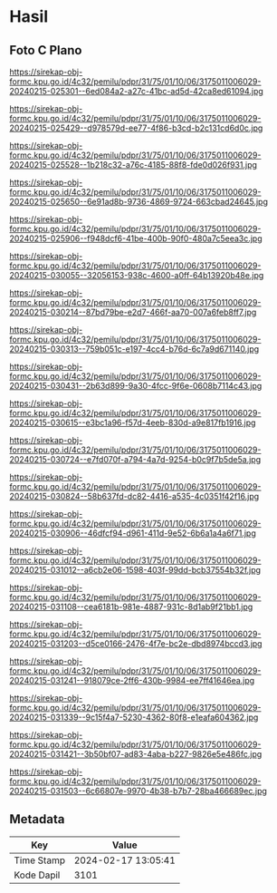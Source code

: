 # Hasil

## Foto C Plano

https://sirekap-obj-formc.kpu.go.id/4c32/pemilu/pdpr/31/75/01/10/06/3175011006029-20240215-025301--6ed084a2-a27c-41bc-ad5d-42ca8ed61094.jpg

https://sirekap-obj-formc.kpu.go.id/4c32/pemilu/pdpr/31/75/01/10/06/3175011006029-20240215-025429--d978579d-ee77-4f86-b3cd-b2c131cd6d0c.jpg

https://sirekap-obj-formc.kpu.go.id/4c32/pemilu/pdpr/31/75/01/10/06/3175011006029-20240215-025528--1b218c32-a76c-4185-88f8-fde0d026f931.jpg

https://sirekap-obj-formc.kpu.go.id/4c32/pemilu/pdpr/31/75/01/10/06/3175011006029-20240215-025650--6e91ad8b-9736-4869-9724-663cbad24645.jpg

https://sirekap-obj-formc.kpu.go.id/4c32/pemilu/pdpr/31/75/01/10/06/3175011006029-20240215-025906--f948dcf6-41be-400b-90f0-480a7c5eea3c.jpg

https://sirekap-obj-formc.kpu.go.id/4c32/pemilu/pdpr/31/75/01/10/06/3175011006029-20240215-030055--32056153-938c-4600-a0ff-64b13920b48e.jpg

https://sirekap-obj-formc.kpu.go.id/4c32/pemilu/pdpr/31/75/01/10/06/3175011006029-20240215-030214--87bd79be-e2d7-466f-aa70-007a6feb8ff7.jpg

https://sirekap-obj-formc.kpu.go.id/4c32/pemilu/pdpr/31/75/01/10/06/3175011006029-20240215-030313--759b051c-e197-4cc4-b76d-6c7a9d671140.jpg

https://sirekap-obj-formc.kpu.go.id/4c32/pemilu/pdpr/31/75/01/10/06/3175011006029-20240215-030431--2b63d899-9a30-4fcc-9f6e-0608b7114c43.jpg

https://sirekap-obj-formc.kpu.go.id/4c32/pemilu/pdpr/31/75/01/10/06/3175011006029-20240215-030615--e3bc1a96-f57d-4eeb-830d-a9e817fb1916.jpg

https://sirekap-obj-formc.kpu.go.id/4c32/pemilu/pdpr/31/75/01/10/06/3175011006029-20240215-030724--e7fd070f-a794-4a7d-9254-b0c9f7b5de5a.jpg

https://sirekap-obj-formc.kpu.go.id/4c32/pemilu/pdpr/31/75/01/10/06/3175011006029-20240215-030824--58b637fd-dc82-4416-a535-4c0351f42f16.jpg

https://sirekap-obj-formc.kpu.go.id/4c32/pemilu/pdpr/31/75/01/10/06/3175011006029-20240215-030906--46dfcf94-d961-411d-9e52-6b6a1a4a6f71.jpg

https://sirekap-obj-formc.kpu.go.id/4c32/pemilu/pdpr/31/75/01/10/06/3175011006029-20240215-031012--a6cb2e06-1598-403f-99dd-bcb37554b32f.jpg

https://sirekap-obj-formc.kpu.go.id/4c32/pemilu/pdpr/31/75/01/10/06/3175011006029-20240215-031108--cea6181b-981e-4887-931c-8d1ab9f21bb1.jpg

https://sirekap-obj-formc.kpu.go.id/4c32/pemilu/pdpr/31/75/01/10/06/3175011006029-20240215-031203--d5ce0166-2476-4f7e-bc2e-dbd8974bccd3.jpg

https://sirekap-obj-formc.kpu.go.id/4c32/pemilu/pdpr/31/75/01/10/06/3175011006029-20240215-031241--918079ce-2ff6-430b-9984-ee7ff41646ea.jpg

https://sirekap-obj-formc.kpu.go.id/4c32/pemilu/pdpr/31/75/01/10/06/3175011006029-20240215-031339--9c15f4a7-5230-4362-80f8-e1eafa604362.jpg

https://sirekap-obj-formc.kpu.go.id/4c32/pemilu/pdpr/31/75/01/10/06/3175011006029-20240215-031421--3b50bf07-ad83-4aba-b227-9826e5e486fc.jpg

https://sirekap-obj-formc.kpu.go.id/4c32/pemilu/pdpr/31/75/01/10/06/3175011006029-20240215-031503--6c66807e-9970-4b38-b7b7-28ba466689ec.jpg


## Metadata

| Key        | Value               |
| ---------- | ------------------- |
| Time Stamp | 2024-02-17 13:05:41 |
| Kode Dapil | 3101                |



